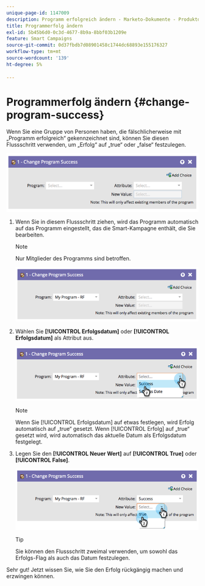 ```yaml
---
unique-page-id: 1147009
description: Programm erfolgreich ändern - Marketo-Dokumente - Produktdokumentation
title: Programmerfolg ändern
exl-id: 5b45b6d0-0c3d-4677-8b9a-8bbf03b1209e
feature: Smart Campaigns
source-git-commit: 0d37fbdb7d08901458c1744dc68893e155176327
workflow-type: tm+mt
source-wordcount: '139'
ht-degree: 5%

---
```


# Programmerfolg ändern {#change-program-success}

Wenn Sie eine Gruppe von Personen haben, die fälschlicherweise mit „Programm erfolgreich“ gekennzeichnet sind, können Sie diesen Flussschritt verwenden, um „Erfolg“ auf „true“ oder „false“ festzulegen.

![](assets/change-program-success-1.png)

1. Wenn Sie in diesem Flussschritt ziehen, wird das Programm automatisch auf das Programm eingestellt, das die Smart-Kampagne enthält, die Sie bearbeiten.

   >[!NOTE]
   >
   >Nur Mitglieder des Programms sind betroffen.

   ![](assets/change-program-success-2.png)

1. Wählen Sie **[!UICONTROL Erfolgsdatum]** oder **[!UICONTROL Erfolgsdatum]** als Attribut aus.

   ![](assets/change-program-success-3.png)

   >[!NOTE]
   >
   >Wenn Sie [!UICONTROL Erfolgsdatum] auf etwas festlegen, wird Erfolg automatisch auf „true“ gesetzt. Wenn [!UICONTROL Erfolg] auf „true“ gesetzt wird, wird automatisch das aktuelle Datum als Erfolgsdatum festgelegt.

1. Legen Sie den **[!UICONTROL Neuer Wert]** auf **[!UICONTROL True]** oder **[!UICONTROL False]**.

   ![](assets/change-program-success-4.png)

   >[!TIP]
   >
   >Sie können den Flussschritt zweimal verwenden, um sowohl das Erfolgs-Flag als auch das Datum festzulegen.

Sehr gut! Jetzt wissen Sie, wie Sie den Erfolg rückgängig machen und erzwingen können.
